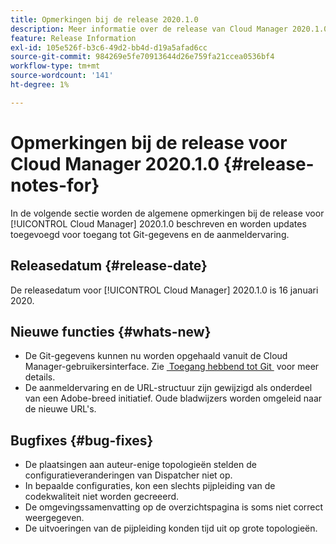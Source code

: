 ```yaml
---
title: Opmerkingen bij de release 2020.1.0
description: Meer informatie over de release van Cloud Manager 2020.1.0
feature: Release Information
exl-id: 105e526f-b3c6-49d2-bb4d-d19a5afad6cc
source-git-commit: 984269e5fe70913644d26e759fa21ccea0536bf4
workflow-type: tm+mt
source-wordcount: '141'
ht-degree: 1%

---
```


# Opmerkingen bij de release voor Cloud Manager 2020.1.0 {#release-notes-for}

In de volgende sectie worden de algemene opmerkingen bij de release voor [!UICONTROL Cloud Manager] 2020.1.0 beschreven en worden updates toegevoegd voor toegang tot Git-gegevens en de aanmeldervaring.

## Releasedatum {#release-date}

De releasedatum voor [!UICONTROL Cloud Manager] 2020.1.0 is 16 januari 2020.

## Nieuwe functies {#whats-new}

* De Git-gegevens kunnen nu worden opgehaald vanuit de Cloud Manager-gebruikersinterface. Zie [&#x200B; Toegang hebbend tot Git &#x200B;](/help/managing-code/managing-repositories.md) voor meer details.
* De aanmeldervaring en de URL-structuur zijn gewijzigd als onderdeel van een Adobe-breed initiatief. Oude bladwijzers worden omgeleid naar de nieuwe URL&#39;s.


## Bugfixes {#bug-fixes}

* De plaatsingen aan auteur-enige topologieën stelden de configuratieveranderingen van Dispatcher niet op.
* In bepaalde configuraties, kon een slechts pijpleiding van de codekwaliteit niet worden gecreeerd.
* De omgevingssamenvatting op de overzichtspagina is soms niet correct weergegeven.
* De uitvoeringen van de pijpleiding konden tijd uit op grote topologieën.
